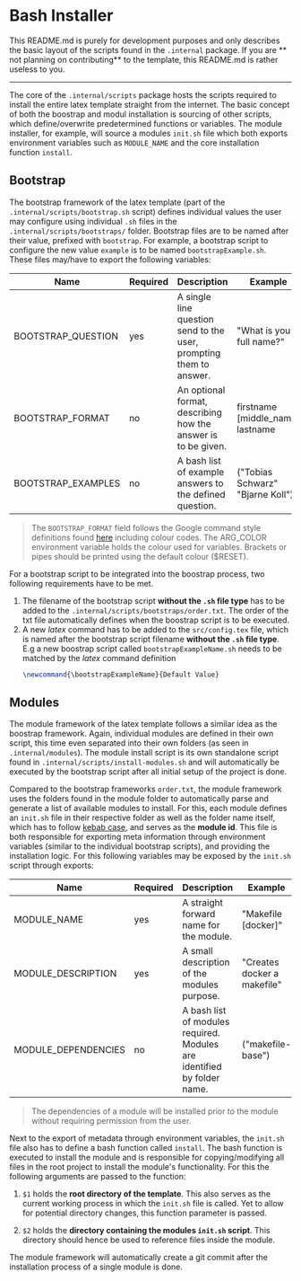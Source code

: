 # Bash Installer

This README.md is purely for development purposes and only describes the basic layout of the scripts found in the `.internal` package. If you are **
not planning on contributing** to the template, this README.md is rather useless to you.

------------------------------------------------------------------------------------------------------------------------------------------------------

The core of the `.internal/scripts` package hosts the scripts required to install the entire latex template straight from the internet. The basic
concept of both the boostrap and modul installation is sourcing of other scripts, which define/overwrite predetermined functions or variables. The
module installer, for example, will source a modules `init.sh` file which both exports environment variables such as `MODULE_NAME` and the core
installation function `install`.

## Bootstrap

The bootstrap framework of the latex template (part of the `.internal/scripts/bootstrap.sh` script) defines individual values the user may configure
using individual `.sh` files in the `.internal/scripts/bootstraps/` folder. Bootstrap files are to be named after their value, prefixed
with `bootstrap`. For example, a bootstrap script to configure the new value `example` is to be named `bootstrapExample.sh`.  
These files may/have to export the following variables:

| Name               | Required | Description                                                        | Example                          |
|--------------------|----------|--------------------------------------------------------------------|----------------------------------|
| BOOTSTRAP_QUESTION | yes      | A single line question send to the user, prompting them to answer. | "What is you full name?"         |
| BOOTSTRAP_FORMAT   | no       | An optional format, describing how the answer is to be given.      | firstname [middle_name] lastname |
| BOOTSTRAP_EXAMPLES | no       | A bash list of example answers to the defined question.            | ("Tobias Schwarz" "Bjarne Koll") |

> The `BOOTSTRAP_FORMAT` field follows the Google command style definitions found [here](https://developers.google.com/style/code-syntax) including
> colour codes. The ARG_COLOR environment variable holds the colour used for variables. Brackets or pipes should be printed using the default colour
> ($RESET).

For a bootstrap script to be integrated into the boostrap process, two following requirements have to be met.

1. The filename of the bootstrap script **without the `.sh` file type** has to be added to the `.internal/scripts/bootstraps/order.txt`. The order of
   the txt file automatically defines when the boostrap script is to be executed.
2. A new *latex* command has to be added to the `src/config.tex` file, which is named after the bootstrap script filename **without the `.sh` file
   type**. E.g a new boostrap script called `bootstrapExampleName.sh` needs to be matched by the *latex* command definition
   ```tex
   \newcommand{\bootstrapExampleName}{Default Value}
   ```

## Modules

The module framework of the latex template follows a similar idea as the boostrap framework. Again, individual modules are defined in their own
script, this time even separated into their own folders (as seen in `.internal/modules`). The module install script is its own standalone script found
in `.internal/scripts/install-modules.sh` and will automatically be executed by the bootstrap script after all initial setup of the project is done.

Compared to the bootstrap frameworks `order.txt`, the module framework uses the folders found in the module folder to automatically parse and generate
a list of available modules to install. For this, each module defines an `init.sh` file in their respective folder as well as the folder name itself,
which has to follow [kebab case](https://en.wiktionary.org/wiki/kebab_case), and serves as the **module id**. This file is both responsible for
exporting meta information through environment variables (similar to the individual bootstrap scripts), and providing the installation logic. For this
following variables may be exposed by the `init.sh` script through exports:

| Name                | Required | Description                                                              | Example                     |
|---------------------|----------|--------------------------------------------------------------------------|-----------------------------|
| MODULE_NAME         | yes      | A straight forward name for the module.                                  | "Makefile [docker]"         |
| MODULE_DESCRIPTION  | yes      | A small description of the modules purpose.                              | "Creates docker a makefile" |
| MODULE_DEPENDENCIES | no       | A bash list of modules required. Modules are identified by folder name.  | ("makefile-base")           |

> The dependencies of a module will be installed prior to the module without requiring permission from the user.

Next to the export of metadata through environment variables, the `init.sh` file also has to define a bash function called `install`. The bash
function is executed to install the module and is responsible for copying/modifying all files in the root project to install the module's
functionality. For this the following arguments are passed to the function:

1. `$1` holds the **root directory of the template**. This also serves as the current working process in which the `init.sh` file is called. Yet to
   allow for potential directory changes, this function parameter is passed.

2. `$2` holds the **directory containing the modules `init.sh` script**. This directory should hence be used to reference files inside the module.

The module framework will automatically create a git commit after the installation process of a single module is done.

